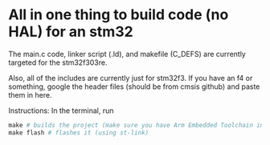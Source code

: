 # All in one thing to build code (no HAL) for an stm32

The main.c code, linker script (.ld), and makefile (C_DEFS) are currently targeted for the stm32f303re. 

Also, all of the includes are currently just for stm32f3. If you have an f4 or something, google the header files (should be from cmsis github) and paste them in here.

Instructions: In the terminal, run
```py
make # builds the project (make sure you have Arm Embedded Toolchain installed)
make flash # flashes it (using st-link)
```